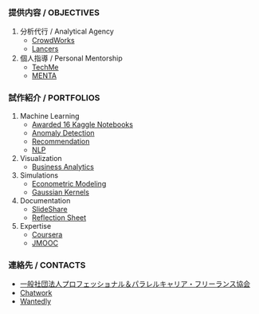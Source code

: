 ### 提供内容 / OBJECTIVES
1. 分析代行 / Analytical Agency
    * [CrowdWorks](https://crowdworks.jp/public/employees/5696943)
    * [Lancers](https://www.lancers.jp/profile/SatoruShibata)
1. 個人指導 / Personal Mentorship
    * [TechMe](https://techme.jp/expert/43ce202e-8b83-4b54-b8e1-c8103cf993f5)
    * [MENTA](https://menta.work/user/114932)

### 試作紹介 / PORTFOLIOS
1. Machine Learning
    * [Awarded 16 Kaggle Notebooks](https://github.com/Satoru-Shibata-JPN/Kaggle/blob/main/README.md)
    * [Anomaly Detection](https://github.com/Satoru-Shibata-JPN/AnomalyDetection/blob/main/README.md)
    * [Recommendation](https://github.com/Satoru-Shibata-JPN/Recommendation/blob/main/README.md)
    * [NLP](https://github.com/Satoru-Shibata-JPN/NLP/blob/main/README.md)
1. Visualization
    * [Business Analytics](https://github.com/Satoru-Shibata-JPN/BusinessAnalytics/blob/main/README.md)
1. Simulations
    * [Econometric Modeling](https://github.com/Satoru-Shibata-JPN/EconometricModeling/blob/main/README.md)
    * [Gaussian Kernels](https://github.com/Satoru-Shibata-JPN/GaussianKernels/blob/main/README.md)
1. Documentation
    * [SlideShare](https://www.slideshare.net/ssuser038113)
    * [Reflection Sheet](https://github.com/Satoru-Shibata-JPN/Reflections/blob/main/README.md)
1. Expertise
    * [Coursera](https://www.coursera.org/learner/expertise)
    * [JMOOC](https://lms.gacco.org/u/SatoruShibata)

### 連絡先 / CONTACTS
* [一般社団法人プロフェッショナル＆パラレルキャリア・フリーランス協会](https://www.freelance-jp.org/talents/27761)
* [Chatwork](https://www.chatwork.com/FreeAnalytics)
* [Wantedly](https://www.wantedly.com/id/FreeAnalytics)
